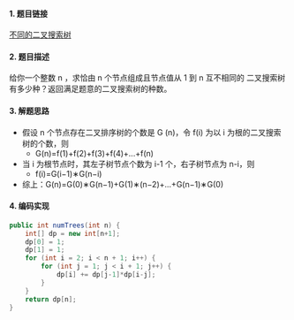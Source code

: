

#### 1. 题目链接
[不同的二叉搜索树](https://leetcode-cn.com/problems/unique-binary-search-trees/)

#### 2. 题目描述
给你一个整数 n ，求恰由 n 个节点组成且节点值从 1 到 n 互不相同的 二叉搜索树 有多少种？返回满足题意的二叉搜索树的种数。


#### 3. 解题思路
* 假设 n 个节点存在二叉排序树的个数是 G (n)，令 f(i) 为以 i 为根的二叉搜索树的个数，则
    * G(n)=f(1)+f(2)+f(3)+f(4)+...+f(n)
* 当 i 为根节点时，其左子树节点个数为 i-1 个，右子树节点为 n-i，则
    * f(i)=G(i−1)∗G(n−i)
* 综上：G(n)=G(0)∗G(n−1)+G(1)∗(n−2)+...+G(n−1)∗G(0)    

#### 4. 编码实现
``` java
public int numTrees(int n) {
    int[] dp = new int[n+1];
    dp[0] = 1;
    dp[1] = 1;
    for (int i = 2; i < n + 1; i++) {
        for (int j = 1; j < i + 1; j++) {
            dp[i] += dp[j-1]*dp[i-j];
        }
    }
    return dp[n];
}
```

